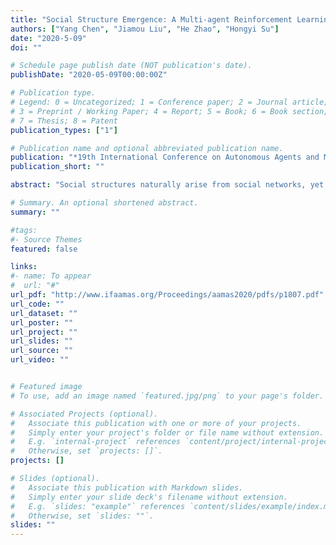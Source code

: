 ```yaml
---
title: "Social Structure Emergence: A Multi-agent Reinforcement Learning Framework for Relationship Building"
authors: ["Yang Chen", "Jiamou Liu", "He Zhao", "Hongyi Su"]
date: "2020-5-09"
doi: ""

# Schedule page publish date (NOT publication's date).
publishDate: "2020-05-09T00:00:00Z"

# Publication type.
# Legend: 0 = Uncategorized; 1 = Conference paper; 2 = Journal article;
# 3 = Preprint / Working Paper; 4 = Report; 5 = Book; 6 = Book section;
# 7 = Thesis; 8 = Patent
publication_types: ["1"]

# Publication name and optional abbreviated publication name.
publication: "*19th International Conference on Autonomous Agents and MultiAgent Systems -- AAMAS 2019*"
publication_short: ""

abstract: "Social structures naturally arise from social networks, yet no model well interprets the emergence of structural properties in a unified dimension. Here, we unify explanations for the emergence of network structures by revealing the pivotal role of social capital, i.e., benefits that a society grants to individuals, in network formation. We propose a game-based framework social capital games that mathematically conceptualizes social capital. Through this framework, individuals are regarded as independent learning agents that aim to gain social capital via building interpersonal ties. We adopt multi-agent reinforcement learning (MARL) to train agents. By varying configurations of the game, we observe the emergence of classical structures of community, small-world, and core-periphery."

# Summary. An optional shortened abstract.
summary: ""

#tags:
#- Source Themes
featured: false

links:
#- name: To appear
#  url: "#"
url_pdf: "http://www.ifaamas.org/Proceedings/aamas2020/pdfs/p1807.pdf"
url_code: ""
url_dataset: ""
url_poster: ""
url_project: ""
url_slides: ""
url_source: ""
url_video: ""


# Featured image
# To use, add an image named `featured.jpg/png` to your page's folder. 

# Associated Projects (optional).
#   Associate this publication with one or more of your projects.
#   Simply enter your project's folder or file name without extension.
#   E.g. `internal-project` references `content/project/internal-project/index.md`.
#   Otherwise, set `projects: []`.
projects: []

# Slides (optional).
#   Associate this publication with Markdown slides.
#   Simply enter your slide deck's filename without extension.
#   E.g. `slides: "example"` references `content/slides/example/index.md`.
#   Otherwise, set `slides: ""`.
slides: ""
---
```



